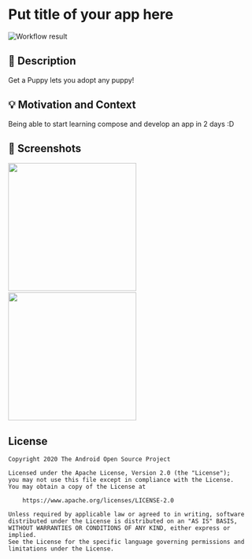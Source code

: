# Put title of your app here

<!--- Replace <OWNER> with your Github Username and <REPOSITORY> with the name of your repository. -->
<!--- You can find both of these in the url bar when you open your repository in github. -->
![Workflow result](https://github.com/PolVerdaguerGrau/GetAPuppy/workflows/Check/badge.svg)


## :scroll: Description
<!--- Describe your app in one or two sentences -->
Get a Puppy lets you adopt any puppy!

## :bulb: Motivation and Context
<!--- Optionally point readers to interesting parts of your submission. -->
<!--- What are you especially proud of? -->
Being able to start learning compose and develop an app in 2 days :D 


## :camera_flash: Screenshots
<!-- You can add more screenshots here if you like -->
<img src="/results/screenshot_1.png" width="260">&emsp;<img src="/results/screenshot_2.png" width="260">

## License
```
Copyright 2020 The Android Open Source Project

Licensed under the Apache License, Version 2.0 (the "License");
you may not use this file except in compliance with the License.
You may obtain a copy of the License at

    https://www.apache.org/licenses/LICENSE-2.0

Unless required by applicable law or agreed to in writing, software
distributed under the License is distributed on an "AS IS" BASIS,
WITHOUT WARRANTIES OR CONDITIONS OF ANY KIND, either express or implied.
See the License for the specific language governing permissions and
limitations under the License.
```